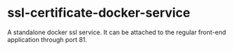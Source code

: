 # ssl-certificate-docker-service

A standalone docker ssl service. It can be attached to the regular front-end application through port 81.